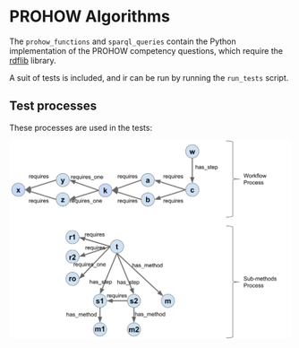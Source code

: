 # PROHOW Algorithms

The `prohow_functions` and `sparql_queries` contain the Python implementation of the PROHOW competency questions, which require the [rdflib](https://github.com/RDFLib/rdflib) library.

A suit of tests is included, and ir can be run by running the `run_tests` script.

## Test processes

These processes are used in the tests:

![example processes](https://github.com/paolo7/prohow_algorithms/blob/master/Test_Examples.jpg)
